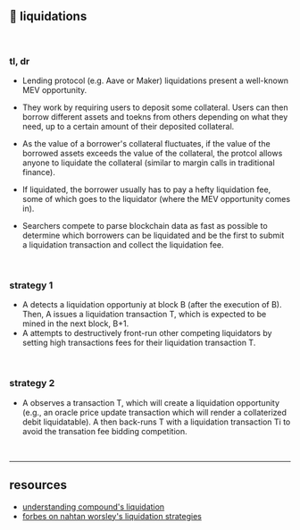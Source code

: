 ## 🧀 liquidations

<br>

### tl, dr

* Lending protocol (e.g. Aave or Maker) liquidations present a well-known MEV opportunity.

* They work by requiring users to deposit some collateral. Users can then borrow different assets and toekns from others depending on what they need, up to a certain amount of their deposited collateral.

* As the value of a borrower's collateral fluctuates, if the value of the borrowed assets exceeds the value of the collateral, the protcol allows anyone to liquidate the collateral (similar to margin calls in traditional finance).

* If liquidated, the borrower usually has to pay a hefty liquidation fee, some of which goes to the liquidator (where the MEV opportunity comes in).

* Searchers compete to parse blockchain data as fast as possible to determine which borrowers can be liquidated and be the first to submit a liquidation transaction and collect the liquidation fee.

<br>

### strategy 1

* A detects a liquidation opportuniy at block B (after the execution of B). Then, A issues a liquidation transaction T, which is expected to be mined in the next block, B+1.
* A attempts to destructively front-run other competing liquidators by setting high transactions fees for their liquidation transaction T.

<br>

### strategy 2

* A observes a transaction T, which will create a liquidation opportunity (e.g., an oracle price update transaction which will render a collaterized debit liquidatable). A then back-runs T with a liquidation transaction Ti to avoid the transation fee bidding competition.


<br>

---

## resources

* [understanding compound's liquidation](https://zengo.com/understanding-compounds-liquidation/)
* [forbes on nahtan worsley's liquidation strategies](https://www.forbes.com/sites/jeffkauflin/2022/10/11/the-secretive-world-of-mev-where-crypto-bots-scalp-investors-for-big-profits/?sh=25489eda2d8d) 
